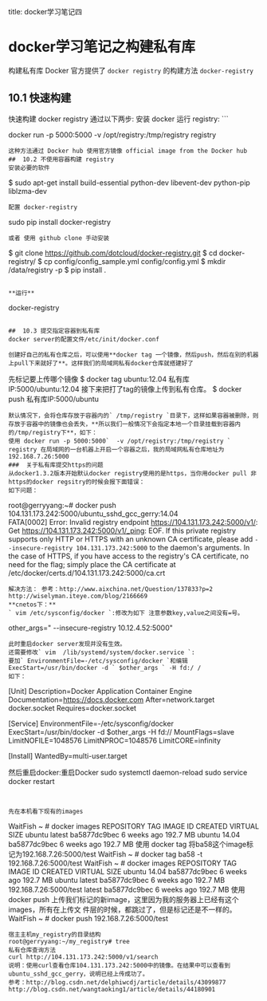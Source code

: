 title: docker学习笔记四 

#  docker学习笔记之构建私有库 
构建私有库
Docker 官方提供了 ` docker registry ` 的构建方法 ` docker-registry `
##  10.1 快速构建 
快速构建 docker registry 通过以下两步:
安装 docker
运行 registry: ```

docker run -p 5000:5000 -v /opt/registry:/tmp/registry registry

```
这种方法通过 Docker hub 使用官方镜像 official image from the Docker hub
##  10.2 不使用容器构建 registry 
安装必要的软件
```

$ sudo apt-get install build-essential python-dev libevent-dev python-pip liblzma-dev

```
配置 docker-registry
```

sudo pip install docker-registry

```
或者 使用 github clone 手动安装
```

$ git clone https://github.com/dotcloud/docker-registry.git
$ cd docker-registry/
$ cp config/config_sample.yml config/config.yml
$ mkdir /data/registry -p
$ pip install .

```

**运行**
```

docker-registry

```

##  10.3 提交指定容器到私有库 
docker server的配置文件/etc/init/docker.conf

创建好自己的私有仓库之后，可以使用**docker tag 一个镜像，然后push，然后在别的机器上pull下来就好了**。这样我们的局域网私有docker仓库就搭建好了
```

先标记要上传哪个镜像
$ docker tag ubuntu:12.04 私有库IP:5000/ubuntu:12.04
接下来把打了tag的镜像上传到私有仓库。
$ docker push 私有库IP:5000/ubuntu

```
默认情况下，会将仓库存放于容器内的` /tmp/registry `目录下，这样如果容器被删除，则存放于容器中的镜像也会丢失，**所以我们一般情况下会指定本地一个目录挂载到容器内的/tmp/registry下**，如下：
使用 docker run -p 5000:5000`  -v /opt/registry:/tmp/registry ` registry 在局域网的一台机器上开启一个容器之后，我的局域网私有仓库地址为192.168.7.26:5000
###  关于私有库提交https的问题 
从docker1.3.2版本开始默认docker registry使用的是https，当你用docker pull 非https的docker regsitry的时候会报下面错误：
如下问题：
```

root@gerryyang:~# docker push 104.131.173.242:5000/ubuntu_sshd_gcc_gerry:14.04  
FATA[0002] Error: Invalid registry endpoint https://104.131.173.242:5000/v1/: Get https://104.131.173.242:5000/v1/_ping: EOF. If this private registry supports only HTTP or HTTPS with an unknown CA certificate, please add `--insecure-registry 104.131.173.242:5000` to the daemon's arguments. In the case of HTTPS, if you have access to the registry's CA certificate, no need for the flag; simply place the CA certificate at /etc/docker/certs.d/104.131.173.242:5000/ca.crt  

```
解决方法： 参考：http://www.aixchina.net/Question/137833?p=2 http://wiselyman.iteye.com/blog/2166669
**cnetos下：**
` vim /etc/sysconfig/docker `:修改为如下 注意参数key,value之间没有=号。
```

other_args=" --insecure-registry 10.12.4.52:5000"

```
此时重启docker server发现并没有生效。
还需要修改` vim  /lib/systemd/system/docker.service `:
要加` EnvironmentFile=-/etc/sysconfig/docker `和编辑ExecStart=/usr/bin/docker -d ` $other_args ` -H fd:/ /
如下：
```

[Unit]
Description=Docker Application Container Engine
Documentation=https://docs.docker.com
After=network.target docker.socket
Requires=docker.socket

[Service]
EnvironmentFile=-/etc/sysconfig/docker
ExecStart=/usr/bin/docker -d $other_args -H fd://
MountFlags=slave
LimitNOFILE=1048576
LimitNPROC=1048576
LimitCORE=infinity

[Install]
WantedBy=multi-user.target

然后重启docker:重启Docker
sudo systemctl daemon-reload
sudo service docker restart

```


先在本机看下现有的images
```

WaitFish ~ # docker images
REPOSITORY TAG IMAGE ID CREATED VIRTUAL
SIZE
ubuntu latest ba5877dc9bec 6 weeks ago 192.7 MB
ubuntu 14.04 ba5877dc9bec 6 weeks ago 192.7 MB
使用 docker tag 将ba58这个image标记为192.168.7.26:5000/test
WaitFish ~ # docker tag ba58 -t 192.168.7.26:5000/test
WaitFish ~ # docker images
REPOSITORY TAG IMAGE ID CREATED VIRTUAL
SIZE
ubuntu 14.04 ba5877dc9bec 6 weeks ago 192.7 MB
ubuntu latest ba5877dc9bec 6 weeks ago 192.7 MB
192.168.7.26:5000/test latest ba5877dc9bec 6 weeks ago 192.7 MB
使用docker push 上传我们标记的新image，这里因为我的服务器上已经有这个images，所有在上传文
件层的时候，都跳过了，但是标记还是不一样的。
WaitFish ~ # docker push 192.168.7.26:5000/test

```
宿主主机my_registry的目录结构
root@gerryyang:~/my_registry# tree  
私有仓库查询方法
curl http://104.131.173.242:5000/v1/search
说明：使用curl查看仓库104.131.173.242:5000中的镜像。在结果中可以查看到ubuntu_sshd_gcc_gerry，说明已经上传成功了。
参考：http://blog.csdn.net/delphiwcdj/article/details/43099877
http://blog.csdn.net/wangtaoking1/article/details/44180901